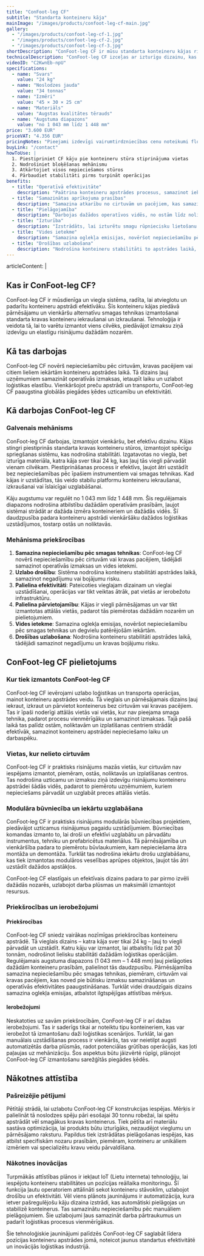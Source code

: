```yaml
---
title: "ConFoot-leg CF"
subtitle: "Standarta konteineru kāja"
mainImage: "/images/products/confoot-leg-cf-main.jpg"
gallery:
  - "/images/products/confoot-leg-cf-1.jpg"
  - "/images/products/confoot-leg-cf-2.jpg"
  - "/images/products/confoot-leg-cf-3.jpg"
shortDescription: "ConFoot-leg CF ir mūsu standarta konteineru kājas risinājums, kas lieliski piemērots ikdienas konteineru apstrādes operācijām."
technicalDescription: "ConFoot-leg CF izceļas ar izturīgu dizainu, kas optimizēts standarta kravas konteineriem, un ir aprīkots ar mūsu patentēto stiprināšanas sistēmu ātrai uzstādīšanai."
videoID: "C2KwnEb-npU"
specifications:
  - name: "Svars"
    value: "24 kg"
  - name: "Noslodzes jauda"
    value: "34 tonnas"
  - name: "Izmēri"
    value: "45 × 30 × 25 cm"
  - name: "Materiāls"
    value: "Augstas kvalitātes tērauds"
  - name: "Augstuma diapazons"
    value: "no 1 043 mm līdz 1 448 mm"
price: "3.600 EUR"
priceVAT: "4.356 EUR"
pricingNotes: "Pieejami izdevīgi vairumtirdzniecības cenu noteikumi flotes operatoriem. Lai iegūtu sīkāku informāciju, lūdzu, sazinieties ar mums."
buyLink: "/contact"
howToUse: |
  1. Piestipriniet CF kāju pie konteineru stūra stiprinājuma vietas
  2. Nodrošiniet bloķēšanas mehānismu
  3. Atkārtojiet visos nepieciešamos stūros
  4. Pārbaudiet stabilitāti pirms turpināt operācijas
benefits:
  - title: "Operatīvā efektivitāte"
    description: "Paātrina konteineru apstrādes procesus, samazinot iekraušanas un izkraušanas laikus"
  - title: "Samazinātas aprīkojuma prasības"
    description: "Samazina atkarību no cirtuvām un pacējiem, kas samazina operatīvās izmaksas"
  - title: "Pielāgojamība"
    description: "Darbojas dažādos operatīvos vidēs, no ostām līdz noliktavām"
  - title: "Izturība"
    description: "Izstrādāts, lai izturētu smagu rūpniecisku lietošanu ar minimālu uzturēšanu"
  - title: "Vides ietekme"
    description: "Samazina oglekļa emisijas, novēršot nepieciešamību pēc smagas tehnikas un degvielu patērējošām iekārtām"
  - title: "Drošības uzlabošana"
    description: "Nodrošina konteineru stabilitāti to apstrādes laikā, tādējādi samazinot negadījumu un kravas bojājumu risku"
---
```

articleContent: |
  ## Kas ir ConFoot-leg CF?  

  ConFoot-leg CF ir mūsdienīga un viegla sistēma, radīta, lai atvieglotu un padarītu konteineru apstrādi efektīvāku. Šīs konteineru kājas piedāvā pārnēsājamu un vienkāršu alternatīvu smagas tehnikas izmantošanai standarta kravas konteineru iekraušanai un izkraušanai. Tehnoloģija ir veidota tā, lai to varētu izmantot viens cilvēks, piedāvājot izmaksu ziņā izdevīgu un elastīgu risinājumu dažādām nozarēm.  

  ## Kā tas darbojas  

  ConFoot-leg CF novērš nepieciešamību pēc cirtuvām, kravas pacējiem vai citiem lieliem iekārtām konteineru apstrādes laikā. Tā dizains ļauj uzņēmumiem samazināt operatīvās izmaksas, ietaupīt laiku un uzlabot loģistikas elastību. Vienkāršojot preču apstrādi un transportu, ConFoot-leg CF paaugstina globālās piegādes ķēdes uzticamību un efektivitāti.  

  ## Kā darbojas ConFoot-leg CF

  ### Galvenais mehānisms

  ConFoot-leg CF darbojas, izmantojot vienkāršu, bet efektīvu dizainu. Kājas stingri piestiprinās standarta kravas konteineru stūros, izmantojot spēcīgu spriegšanas sistēmu, kas nodrošina stabilitāti. Izgatavotas no viegla, bet izturīga materiāla, katra kāja sver tikai 24 kg, kas ļauj tās viegli pārvadāt vienam cilvēkam. Piestiprināšanas process ir efektīvs, ļaujot ātri uzstādīt bez nepieciešamības pēc īpašiem instrumentiem vai smagas tehnikas. Kad kājas ir uzstādītas, tās veido stabilu platformu konteineru iekraušanai, izkraušanai vai īslaicīgai uzglabāšanai.

  Kāju augstumu var regulēt no 1 043 mm līdz 1 448 mm. Šis regulējamais diapazons nodrošina atbilstību dažādām operatīvām prasībām, ļaujot sistēmai strādāt ar dažāda izmēra konteineriem un dažādās vidēs. Šī daudzpusība padara konteineru apstrādi vienkāršāku dažādos loģistikas uzstādījumos, tostarp ostās un noliktavās.

  ### Mehānisma priekšrocības

  1. **Samazina nepieciešamību pēc smagas tehnikas**: ConFoot-leg CF novērš nepieciešamību pēc cirtuvām vai kravas pacējiem, tādējādi samazinot operatīvās izmaksas un vides ietekmi.
  2. **Uzlabo drošību**: Sistēma nodrošina konteineru stabilitāti apstrādes laikā, samazinot negadījumu vai bojājumu risku.
  3. **Palielina efektivitāti**: Pateicoties vieglajam dizainam un vieglai uzstādīšanai, operācijas var tikt veiktas ātrāk, pat vietās ar ierobežotu infrastruktūru.
  4. **Palielina pārvietojamību**: Kājas ir viegli pārnēsājamas un var tikt izmantotas attālās vietās, padarot tās piemērotas dažādām nozarēm un pielietojumiem.
  5. **Vides ietekme**: Samazina oglekļa emisijas, novēršot nepieciešamību pēc smagas tehnikas un degvielu patērējošām iekārtām.
  6. **Drošības uzlabošana**: Nodrošina konteineru stabilitāti apstrādes laikā, tādējādi samazinot negadījumu un kravas bojājumu risku.

  ## ConFoot-leg CF pielietojums  
  
  ### Kur tiek izmantots ConFoot-leg CF  
  ConFoot-leg CF ievērojami uzlabo loģistikas un transporta operācijas, mainot konteineru apstrādes veidu. Tā vieglais un pārnēsājamais dizains ļauj iekraut, izkraut un pārvietot konteinerus bez cirtuvām vai kravas pacējiem. Tas ir īpaši noderīgi attālās vietās vai vietās, kur nav pieejama smaga tehnika, padarot procesu vienmērīgāku un samazinot izmaksas. Tajā pašā laikā tas palīdz ostām, noliktavām un izplatīšanas centriem strādāt efektīvāk, samazinot konteineru apstrādei nepieciešamo laiku un darbaspēku.

  ### Vietas, kur nelieto cirtuvām
  ConFoot-leg CF ir praktisks risinājums mazās vietās, kur cirtuvām nav iespējams izmantot, piemēram, ostās, noliktavās un izplatīšanas centros. Tas nodrošina uzticamu un izmaksu ziņā izdevīgu risinājumu konteineru apstrādei šādās vidēs, padarot to piemērotu uzņēmumiem, kuriem nepieciešams pārvadāt un uzglabāt preces attālās vietās.

  ### Modulāra būvniecība un iekārtu uzglabāšana  
  ConFoot-leg CF ir praktisks risinājums modulārās būvniecības projektiem, piedāvājot uzticamus risinājumus pagaidu uzstādījumiem. Būvniecības komandas izmanto to, lai droši un efektīvi uzglabātu un pārvadātu instrumentus, tehniku un prefabricētus materiālus. Tā pārnēsājamība un vienkāršība padara to piemērotu būvlaukumiem, kam nepieciešama ātra montāža un demontāža. Turklāt tas nodrošina iekārtu drošu uzglabāšanu, kas tiek izmantotas modulāros veselības aprūpes objektos, ļaujot tās ātri uzstādīt dažādos apstākļos.

  ConFoot-leg CF elastīgais un efektīvais dizains padara to par pirmo izvēli dažādās nozarēs, uzlabojot darba plūsmas un maksimāli izmantojot resursus.

  ### Priekšrocības un ierobežojumi

  #### Priekšrocības

  ConFoot-leg CF sniedz vairākas nozīmīgas priekšrocības konteineru apstrādē. Tā vieglais dizains – katra kāja sver tikai 24 kg – ļauj to viegli pārvadāt un uzstādīt. Katru kāju var izmantot, lai atbalstītu līdz pat 30 tonnām, nodrošinot lielisku stabilitāti dažādām loģistikas operācijām. Regulējamais augstuma diapazons (1 043 mm – 1 448 mm) ļauj pielāgoties dažādām konteineru prasībām, palielinot tās daudzpusību. Pārnēsājamība samazina nepieciešamību pēc smagas tehnikas, piemēram, cirtuvām vai kravas pacējiem, kas noved pie būtisku izmaksu samazināšanas un operatīvās efektivitātes paaugstināšanas. Turklāt videi draudzīgais dizains samazina oglekļa emisijas, atbalstot ilgtspējīgas attīstības mērķus.

  #### Ierobežojumi

  Neskatoties uz savām priekšrocībām, ConFoot-leg CF ir arī dažas ierobežojumi. Tas ir saderīgs tikai ar noteiktu tipu konteineriem, kas var ierobežot tā izmantošanu daži loģistikas scenārijos. Turklāt, lai gan manuālais uzstādīšanas process ir vienkāršs, tas var neietilpt augsti automatizētās darba plūsmās, radot potenciālas grūtības operācijās, kas ļoti paļaujas uz mehānizāciju. Šos aspektus būtu jāizvērtē rūpīgi, plānojot ConFoot-leg CF izmantošanu sarežģītās piegādes ķēdēs.

  ## Nākotnes attīstība

  ### Pašreizējie pētījumi  
  Pētītāji strādā, lai uzlabotu ConFoot-leg CF konstrukcijas iespējas. Mērķis ir palielināt tā noslodzes spēju pāri esošajai 30 tonnu robežai, lai spētu apstrādāt vēl smagākus kravas konteinerus. Tiek pētīta arī materiālu sastāva optimizācija, lai produkts būtu izturīgāks, nezaudējot vieglumu un pārnēsājamo raksturu. Papildus tiek izstrādātas pielāgošanas iespējas, kas atbilst specifiskām nozaru prasībām, piemēram, konteineru ar unikāliem izmēriem vai specializētu kravu veidu pārvaldīšana.  

  ### Nākotnes inovācijas  
  Turpmākās attīstības plānos ir iekļaut IoT (Lietu interneta) tehnoloģiju, lai iespējotu konteineru stabilitātes un pozīcijas reāllaika monitoringu. Šī funkcija ļautu operatoriem attālināti sekot konteineru stāvoklim, uzlabojot drošību un efektivitāti. Vēl viens plānots jauninājums ir automatizācija, kura ietver pašregulējošu kāju dizaina izstrādi, kas automātiski pielāgojas un stabilizē konteinerus. Tas samazinātu nepieciešamību pēc manuāliem pielāgojumiem. Šie uzlabojumi ļaus samazināt darba pārtraukumus un padarīt loģistikas procesus vienmērīgākus.

  Šie tehnoloģiskie jauninājumi palīdzēs ConFoot-leg CF saglabāt līdera pozīcijas konteineru apstrādes jomā, noteicot jaunus standartus efektivitātē un inovācijās loģistikas industrijā.